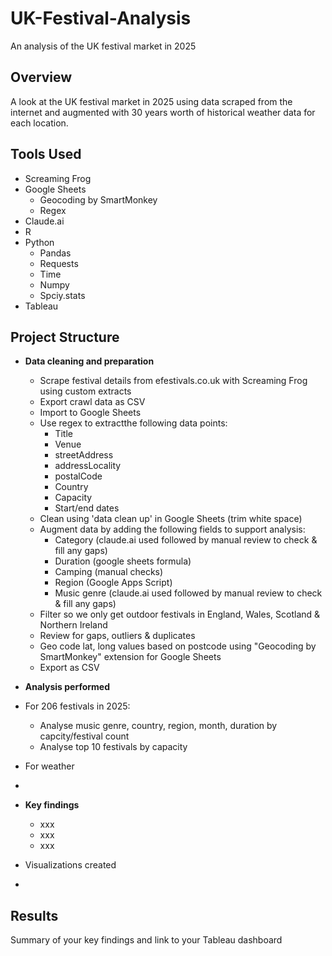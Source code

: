 # UK-Festival-Analysis
An analysis of the UK festival market in 2025

## Overview
A look at the UK festival market in 2025 using data scraped from the internet and augmented with 30 years worth of historical weather data for each location.

## Tools Used
- Screaming Frog
- Google Sheets
  - Geocoding by SmartMonkey
  - Regex
- Claude.ai
- R
- Python
  - Pandas
  - Requests
  - Time
  - Numpy
  - Spciy.stats
- Tableau

## Project Structure

- **Data cleaning and preparation**
  - Scrape festival details from efestivals.co.uk with Screaming Frog using custom extracts
  - Export crawl data as CSV
  - Import to Google Sheets
  - Use regex to extractthe following data points:
      - Title
      - Venue
      - streetAddress
      - addressLocality
      - postalCode
      - Country
      - Capacity
      - Start/end dates
  - Clean using 'data clean up' in Google Sheets (trim white space)
  - Augment data by adding the following fields to support analysis:
      - Category (claude.ai used followed by manual review to check & fill any gaps)
      - Duration (google sheets formula)
      - Camping (manual checks)
      - Region (Google Apps Script)
      - Music genre (claude.ai used followed by manual review to check & fill any gaps)
  - Filter so we only get outdoor festivals in England, Wales, Scotland & Northern Ireland
  - Review for gaps, outliers & duplicates
  - Geo code lat, long values based on postcode using "Geocoding by SmartMonkey" extension for Google Sheets
  - Export as CSV

- **Analysis performed**
- For 206 festivals in 2025:
  - Analyse music genre, country, region, month, duration by capcity/festival count
  - Analyse top 10 festivals by capacity
- For weather

- 
- **Key findings**
  - xxx
  - xxx
  - xxx

- Visualizations created
- 

## Results
Summary of your key findings and link to your Tableau dashboard
